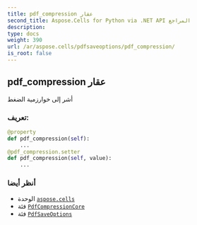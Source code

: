 ```yaml
---
title: pdf_compression عقار
second_title: Aspose.Cells for Python via .NET API المراجع
description:
type: docs
weight: 390
url: /ar/aspose.cells/pdfsaveoptions/pdf_compression/
is_root: false
---
```

##  pdf_compression عقار

أشر إلى خوارزمية الضغط
###  تعريف:
```python
@property
def pdf_compression(self):
    ...
@pdf_compression.setter
def pdf_compression(self, value):
    ...
```

###  أنظر أيضا
* الوحدة [`aspose.cells`](../../)
* فئة [`PdfCompressionCore`](/cells/python-net/ar/aspose.cells.rendering/pdfcompressioncore)
* فئة [`PdfSaveOptions`](/cells/python-net/ar/aspose.cells/pdfsaveoptions)
